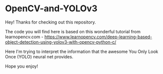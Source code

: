 # OpenCV-and-YOLOv3

Hey! Thanks for checking out this repository. 

The code you will find here is based on this wonderful tutorial from learnopencv.com - https://www.learnopencv.com/deep-learning-based-object-detection-using-yolov3-with-opencv-python-c/

Here I'm trying to interpret the information that the awesome You Only Look Once (YOLO) neural net provides.

Hope you enjoy! 
